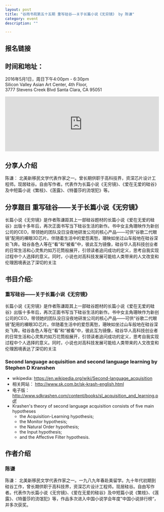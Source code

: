 ```yaml
---
layout: post
title: "谷雨书苑第五十五期 重写硅谷——关于长篇小说《无穷镜》 by 陈谦"
category: event
description: ""

---
```


## 报名链接

## 时间和地址：

2016年5月1日，周日下午4:00pm - 6:30pm  
Silicon Valley Asian Art Center, 4th Floor,  
3777 Stevens Creek Blvd Santa Clara, CA 95051


<iframe width="100%" height="180" frameborder="0" style="border:0"
src="https://www.google.com/maps/embed/v1/place?q=3777%20Stevens%20Creek%20Blvd%20Santa%20Clara%2C%20CA%2095054&key=AIzaSyBU8Fpde0IWAvSPYuvrpcjOHm_8scuCusk" allowfullscreen></iframe>

## 分享人介绍
陈谦：  北美新移民文学代表作家之一。曾长期供职于高科技界，资深芯片设计工程师。现居硅谷。自由写作者。代表作为长篇小说《无穷镜》、《爱在无爱的硅谷》及中短篇小说《繁枝》、《莲露》、《特蕾莎的流氓犯》等。

## 分享题目 重写硅谷——关于长篇小说《无穷镜》

长篇小说《无穷镜》是作者陈谦距其上一部硅谷题材的长篇小说《爱在无爱的硅谷》出版十多年后，再次正面书写当下硅谷生活的新作。书中女主角珊映作为新创公司的CEO，带领她的团队没日没夜地研发公司的核心产品——可供“谷歌二代眼镜”配用的裸眼3D芯片。伴随着生活中的爱怨离愁，珊映如坐过山车般地在硅谷深处飞奔。硅谷各色人等在“看”和“被看”中，彼此互为镜像，硅谷华人高科技创业者的日常生活和心灵焦灼如万花筒般展开，引领读者追问成功的定义，思考自我实现过程中个人选择的意义。同时，小说也对高科技发展可能给人类带来的人文改变和伦理困境表达了深切的关注

## 书目介绍: 

### 重写硅谷——关于长篇小说《无穷镜》
长篇小说《无穷镜》是作者陈谦距其上一部硅谷题材的长篇小说《爱在无爱的硅谷》出版十多年后，再次正面书写当下硅谷生活的新作。书中女主角珊映作为新创公司的CEO，带领她的团队没日没夜地研发公司的核心产品——可供“谷歌二代眼镜”配用的裸眼3D芯片。伴随着生活中的爱怨离愁，珊映如坐过山车般地在硅谷深处飞奔。硅谷各色人等在“看”和“被看”中，彼此互为镜像，硅谷华人高科技创业者的日常生活和心灵焦灼如万花筒般展开，引领读者追问成功的定义，思考自我实现过程中个人选择的意义。同时，小说也对高科技发展可能给人类带来的人文改变和伦理困境表达了深切的关注

### Second language acquisition and second language learning by Stephen D Kranshen
- wikipedia: <https://en.wikipedia.org/wiki/Second-language_acquisition>
- 相关网站： <http://www.sk.com.br/sk-krash-english.html>
- 电子版：<http://www.sdkrashen.com/content/books/sl_acquisition_and_learning.pdf>
- Krashen's theory of second language acquisition consists of five main hypotheses
  - the Acquisition-Learning hypothesis;
  - the Monitor hypothesis;
  - the Natural Order hypothesis;
  - the Input hypothesis;
  - and the Affective Filter hypothesis.

## 作者介绍

### 陈谦
陈谦：  北美新移民文学代表作家之一。一九八九年春赴美留学。九十年代初期到硅谷工作，曾长期供职于高科技界，资深芯片设计工程师。现居硅谷。自由写作者。代表作为长篇小说《无穷镜》、《爱在无爱的硅谷》及中短篇小说《繁枝》、《莲露》、《特蕾莎的流氓犯》等，作品多次进入中国小说学会年度”中国小说排行榜“，并多次获奖。
